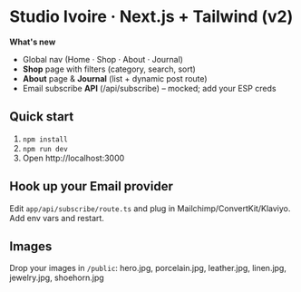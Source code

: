 # Studio Ivoire · Next.js + Tailwind (v2)

**What's new**
- Global nav (Home · Shop · About · Journal)
- **Shop** page with filters (category, search, sort)
- **About** page & **Journal** (list + dynamic post route)
- Email subscribe **API** (/api/subscribe) – mocked; add your ESP creds

## Quick start
1. `npm install`
2. `npm run dev`
3. Open http://localhost:3000

## Hook up your Email provider
Edit `app/api/subscribe/route.ts` and plug in Mailchimp/ConvertKit/Klaviyo. Add env vars and restart.

## Images
Drop your images in `/public`: hero.jpg, porcelain.jpg, leather.jpg, linen.jpg, jewelry.jpg, shoehorn.jpg
